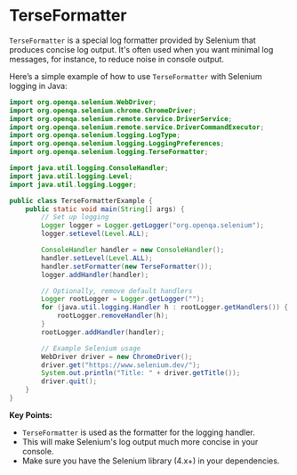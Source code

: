 # TerseFormatter

`TerseFormatter` is a special log formatter provided by Selenium that produces concise log output. It's often used when you want minimal log messages, for instance, to reduce noise in console output.

Here’s a simple example of how to use `TerseFormatter` with Selenium logging in Java:

```java name=TerseFormatterExample.java
import org.openqa.selenium.WebDriver;
import org.openqa.selenium.chrome.ChromeDriver;
import org.openqa.selenium.remote.service.DriverService;
import org.openqa.selenium.remote.service.DriverCommandExecutor;
import org.openqa.selenium.logging.LogType;
import org.openqa.selenium.logging.LoggingPreferences;
import org.openqa.selenium.logging.TerseFormatter;

import java.util.logging.ConsoleHandler;
import java.util.logging.Level;
import java.util.logging.Logger;

public class TerseFormatterExample {
    public static void main(String[] args) {
        // Set up logging
        Logger logger = Logger.getLogger("org.openqa.selenium");
        logger.setLevel(Level.ALL);

        ConsoleHandler handler = new ConsoleHandler();
        handler.setLevel(Level.ALL);
        handler.setFormatter(new TerseFormatter());
        logger.addHandler(handler);

        // Optionally, remove default handlers
        Logger rootLogger = Logger.getLogger("");
        for (java.util.logging.Handler h : rootLogger.getHandlers()) {
            rootLogger.removeHandler(h);
        }
        rootLogger.addHandler(handler);

        // Example Selenium usage
        WebDriver driver = new ChromeDriver();
        driver.get("https://www.selenium.dev/");
        System.out.println("Title: " + driver.getTitle());
        driver.quit();
    }
}
```

**Key Points:**
- `TerseFormatter` is used as the formatter for the logging handler.
- This will make Selenium's log output much more concise in your console.
- Make sure you have the Selenium library (4.x+) in your dependencies.

